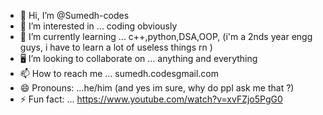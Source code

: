 - 👋 Hi, I’m @Sumedh-codes
- 👀 I’m interested in ... coding obviously 
- 🌱 I’m currently learning ... c++,python,DSA,OOP, (i'm a 2nds year engg guys, i have to learn a lot of useless things rn )
- 🖥️ I’m looking to collaborate on ... anything and everything
- 📫 How to reach me ... sumedh.codesgmail.com
- 😄 Pronouns: ...he/him (and yes im sure, why do ppl ask me that ?)
- ⚡ Fun fact: ... https://www.youtube.com/watch?v=xvFZjo5PgG0 

<!---
Sumedh-codes/Sumedh-codes is a ✨ special ✨ repository because its `README.md` (this file) appears on your GitHub profile.
You can click the Preview link to take a look at your changes.
--->
